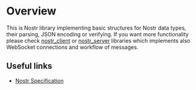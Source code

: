 # Overview

This is Nostr library implementing basic structures for Nostr data types, their parsing, JSON
encoding or verifying. If you want more functionality please check
[nostr_client](https://hexdocs.pm/nostr_client/) or
[nostr_server](https://hexdocs.pm/nostr_server) libraries which implements also WebSocket
connections and workflow of messages.

## Useful links

* [Nostr Specification](https://github.com/nostr-protocol/nips)
